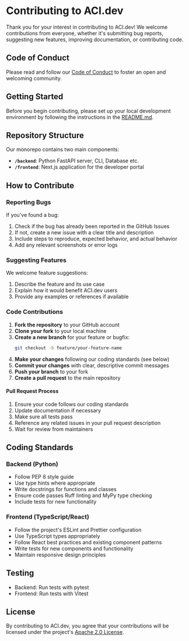 # Contributing to ACI.dev

Thank you for your interest in contributing to ACI.dev! We welcome contributions from everyone, whether it's submitting bug reports, suggesting new features, improving documentation, or contributing code.

## Code of Conduct

Please read and follow our [Code of Conduct](CODE_OF_CONDUCT.md) to foster an open and welcoming community.

## Getting Started

Before you begin contributing, please set up your local development environment by following the instructions in the [README.md](README.md).

## Repository Structure

Our monorepo contains two main components:

- **`/backend`**: Python FastAPI server, CLI, Database etc.
- **`/frontend`**: Next.js application for the developer portal

## How to Contribute

### Reporting Bugs

If you've found a bug:

1. Check if the bug has already been reported in the GitHub Issues
2. If not, create a new issue with a clear title and description
3. Include steps to reproduce, expected behavior, and actual behavior
4. Add any relevant screenshots or error logs

### Suggesting Features

We welcome feature suggestions:

1. Describe the feature and its use case
2. Explain how it would benefit ACI.dev users
3. Provide any examples or references if available

### Code Contributions

1. **Fork the repository** to your GitHub account
2. **Clone your fork** to your local machine
3. **Create a new branch** for your feature or bugfix:
   ```bash
   git checkout -b feature/your-feature-name
   ```
4. **Make your changes** following our coding standards (see below)
5. **Commit your changes** with clear, descriptive commit messages
6. **Push your branch** to your fork
7. **Create a pull request** to the main repository

#### Pull Request Process

1. Ensure your code follows our coding standards
2. Update documentation if necessary
3. Make sure all tests pass
4. Reference any related issues in your pull request description
5. Wait for review from maintainers

## Coding Standards

### Backend (Python)

- Follow PEP 8 style guide
- Use type hints where appropriate
- Write docstrings for functions and classes
- Ensure code passes Ruff linting and MyPy type checking
- Include tests for new functionality

### Frontend (TypeScript/React)

- Follow the project's ESLint and Prettier configuration
- Use TypeScript types appropriately
- Follow React best practices and existing component patterns
- Write tests for new components and functionality
- Maintain responsive design principles

## Testing

- Backend: Run tests with pytest
- Frontend: Run tests with Vitest

## License

By contributing to ACI.dev, you agree that your contributions will be licensed under the project's [Apache 2.0 License](LICENSE).
